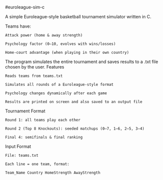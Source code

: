 #euroleague-sim-c

A simple Euroleague-style basketball tournament simulator written in C.

Teams have:

    Attack power (home & away strength)

    Psychology factor (0–10, evolves with wins/losses)

    Home-court advantage (when playing in their own country)

The program simulates the entire tournament and saves results to a .txt file chosen by the user.
Features

    Reads teams from teams.txt

    Simulates all rounds of a Euroleague-style format

    Psychology changes dynamically after each game

    Results are printed on screen and also saved to an output file

Tournament Format

    Round 1: all teams play each other

    Round 2 (Top 8 Knockouts): seeded matchups (0–7, 1–6, 2–5, 3–4)

    Final 4: semifinals & final ranking

Input Format

    File: teams.txt

    Each line = one team, format:

    Team_Name Country HomeStrength AwayStrength
